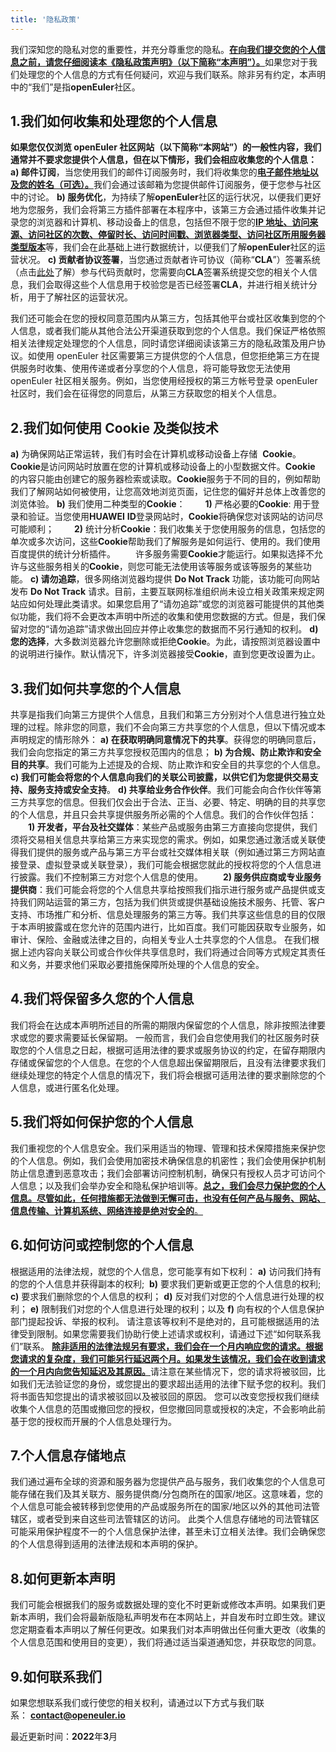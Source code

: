 ```yaml
---
title: '隐私政策'
---
```


<script setup lang="ts">
import banner from '@/assets/banner-secondary.png';
import search from '@/assets/illustrations/search.png';

import BannerLevel2 from '@/components/BannerLevel2.vue';
</script>
<ClientOnly>
  <BannerLevel2
    :background-image="banner"
    background-text="PRIVACY POLICY"
    title="隐私政策"
    :illustration="search"
  />
</ClientOnly>
<!--  TODO: 文字 -->

<div class='markdown' style="margin-top:var(--o-spacing-h1)">

我们深知您的隐私对您的重要性，并充分尊重您的隐私。<u>**在向我们提交您的个人信息之前，请您仔细阅读本《隐私政策声明》（以下简称“本声明”）。**</u>如果您对于我们处理您的个人信息的方式有任何疑问，欢迎与我们联系。除非另有约定，本声明中的“我们”是指**openEuler**社区。

## 1.我们如何收集和处理您的个人信息

**如果您仅仅浏览 openEuler 社区网站（以下简称“本网站”）的一般性内容，我们通常并不要求您提供个人信息，但在以下情形，我们会相应收集您的个人信息：**
**a) 邮件订阅**，当您使用我们的邮件订阅服务时，我们将收集您的<u>**电子邮件地址以及您的姓名（可选）。**</u>我们会通过该邮箱为您提供邮件订阅服务，便于您参与社区中的讨论。
**b) 服务优化**，为持续了解**openEuler**社区的运行状况，以便我们更好地为您服务，我们会将第三方插件部署在本程序中，该第三方会通过插件收集并记录您的浏览器和计算机、移动设备上的信息，包括但不限于您的<u>**IP 地址、访问来源、访问社区的次数、停留时长、访问时间戳、浏览器类型、访问社区所用服务器类型版本**</u>等，我们会在此基础上进行数据统计，以便我们了解**openEuler**社区的运营状况。
**c) 贡献者协议签署**，当您通过贡献者许可协议（简称“**CLA**”）签署系统（点击[<u>此处</u>](https://clasign.osinfra.cn/sign/Z2l0ZWUlMkZvcGVuZXVsZXI=)了解）参与代码贡献时，您需要向**CLA**签署系统提交您的相关个人信息，我们会取得这些个人信息用于校验您是否已经签署**CLA**，并进行相关统计分析，用于了解社区的运营状况。

我们还可能会在您的授权同意范围内从第三方，包括其他平台或社区收集到您的个人信息，或者我们能从其他合法公开渠道获取到您的个人信息。我们保证严格依照相关法律规定处理您的个人信息，同时请您详细阅读该第三方的隐私政策及用户协议。如使用 openEuler 社区需要第三方提供您的个人信息，但您拒绝第三方在提供服务时收集、使用传递或者分享您的个人信息，将可能导致您无法使用 openEuler 社区相关服务。例如，当您使用经授权的第三方帐号登录 openEuler 社区时，我们会在征得您的同意后，从第三方获取您的相关个人信息。

## 2.我们如何使用 Cookie 及类似技术

**a)** 为确保网站正常运转，我们有时会在计算机或移动设备上存储  **Cookie**。**Cookie**是访问网站时放置在您的计算机或移动设备上的小型数据文件。**Cookie** 的内容只能由创建它的服务器检索或读取。**Cookie**服务于不同的目的，例如帮助我们了解网站如何被使用，让您高效地浏览页面，记住您的偏好并总体上改善您的浏览体验。
**b)** 我们使用二种类型的**Cookie**：
**&emsp;&emsp;1)** 严格必要的**Cookie**: 用于登录和验证。当您使用**HUAWEI** **ID**登录网站时，**Cookie**将确保您对该网站的访问尽可能顺利；
**&emsp;&emsp;2)** 统计分析**Cookie**：我们收集关于您使用服务的信息，包括您的单次或多次访问，这些**Cookie**帮助我们了解服务是如何运行、使用的。我们使用百度提供的统计分析插件。
&emsp;&emsp;许多服务需要**Cookie**才能运行。如果拟选择不允许与这些服务相关的**Cookie**，则您可能无法使用该等服务或该等服务的某些功能。
**c) 请勿追踪**，很多网络浏览器均提供 **Do Not Track** 功能，该功能可向网站发布 **Do Not Track** 请求。目前，主要互联网标准组织尚未设立相关政策来规定网站应如何处理此类请求。如果您启用了“请勿追踪”或您的浏览器可能提供的其他类似功能，我们将不会更改本声明中所述的收集和使用您数据的方式。但是，我们保留对您的“请勿追踪”请求做出回应并停止收集您的数据而不另行通知的权利。
**d) 您的选择**，大多数浏览器允许您删除或拒绝**Cookie**。为此，请按照浏览器设置中的说明进行操作。默认情况下，许多浏览器接受**Cookie**，直到您更改设置为止。

## 3.我们如何共享您的个人信息

共享是指我们向第三方提供个人信息，且我们和第三方分别对个人信息进行独立处理的过程。除非您的同意，我们不会向第三方共享您的个人信息，但以下情况或本声明规定的情形除外：
**a) 在获取明确同意情况下的共享**。获得您的明确同意后，我们会向您指定的第三方共享您授权范围内的信息；
**b) 为合规、防止欺诈和安全目的共享**。我们可能为上述提及的合规、防止欺诈和安全目的共享您的个人信息。
**c) 我们可能会将您的个人信息向我们的关联公司披露，以供它们为您提供交易支持、服务支持或安全支持**。
**d) 共享给业务合作伙伴**。我们可能会向合作伙伴等第三方共享您的信息。但我们仅会出于合法、正当、必要、特定、明确的目的共享您的个人信息，并且只会共享提供服务所必需的个人信息。我们的合作伙伴包括：
**&emsp;&emsp;1) 开发者，平台及社交媒体**：某些产品或服务由第三方直接向您提供，我们须将交易相关信息共享给第三方来实现您的需求。例如，如果您通过激活或关联使得我们提供的服务或产品与第三方平台或社交媒体相关联（例如通过第三方网站直接登录、虚拟登录或关联登录），我们可能会根据您就此的授权将您的个人信息进行披露。我们不控制第三方对您个人信息的使用。
**&emsp;&emsp;2) 服务供应商或专业服务提供商**：我们可能会将您的个人信息共享给按照我们指示进行服务或产品提供或支持我们网站运营的第三方，包括为我们供货或提供基础设施技术服务、托管、客户支持、市场推广和分析、信息处理服务的第三方等。我们共享这些信息的目的仅限于本声明披露或在您允许的范围内进行，比如百度。我们可能因获取专业服务，如审计、保险、金融或法律之目的，向相关专业人士共享您的个人信息。
在我们根据上述内容向关联公司或合作伙伴共享信息时，我们将通过合同等方式规定其责任和义务，并要求他们采取必要措施保障所处理的个人信息的安全。

## 4.我们将保留多久您的个人信息

我们将会在达成本声明所述目的所需的期限内保留您的个人信息，除非按照法律要求或您的要求需要延长保留期。
一般而言，我们会自您使用我们的社区服务时获取您的个人信息之日起，根据可适用法律的要求或服务协议的约定，在留存期限内存储或保留您的个人信息。在您的个人信息超出保留期限后，且没有法律要求我们继续处理您的特定个人信息的情况下，我们将会根据可适用法律的要求删除您的个人信息，或进行匿名化处理。

## 5.我们将如何保护您的个人信息

我们重视您的个人信息安全。我们采用适当的物理、管理和技术保障措施来保护您的个人信息。例如，我们会使用加密技术确保信息的机密性；我们会使用保护机制防止信息遭到恶意攻击；我们会部署访问控制机制，确保只有授权人员才可访问个人信息；以及我们会举办安全和隐私保护培训等。<u>**总之，我们会尽力保护您的个人信息。尽管如此，任何措施都无法做到无懈可击，也没有任何产品与服务、网站、信息传输、计算机系统、网络连接是绝对安全的**。</u>

## 6.如何访问或控制您的个人信息

根据适用的法律法规，就您的个人信息，您可能享有如下权利：
**a)** 访问我们持有的您的个人信息并获得副本的权利; 
**b)** 要求我们更新或更正您的个人信息的权利;
**c)** 要求我们删除您的个人信息的权利；
**d)** 反对我们对您的个人信息进行处理的权利；
**e)** 限制我们对您的个人信息进行处理的权利；以及
**f)** 向有权的个人信息保护部门提起投诉、举报的权利。
请注意该等权利不是绝对的，且可能根据适用的法律受到限制。如果您需要我们协助行使上述请求或权利，请通过下述“如何联系我们”联系。
<u>**除非适用的法律法规另有要求，我们会在一个月内响应您的请求。根据您请求的复杂度，我们可能另行延迟两个月。如果发生该情况，我们会在收到请求的一个月内向您告知延迟及其原因。**</u>请注意在某些情况下，您的请求将被驳回，比如我们无法验证您的身份，或您提出的要求超出适用的法律下赋予您的权利。我们将书面告知您提出的请求被驳回以及被驳回的原因。
您可以改变您授权我们继续收集个人信息的范围或撤回您的授权，但您撤回同意或授权的决定，不会影响此前基于您的授权而开展的个人信息处理行为。

## 7.个人信息存储地点

我们通过遍布全球的资源和服务器为您提供产品与服务，我们收集您的个人信息可能存储在我们及其关联方、服务提供商/分包商所在的国家/地区。这意味着，您的个人信息可能会被转移到您使用的产品或服务所在的国家/地区以外的其他司法管辖区，或者受到来自这些司法管辖区的访问。
此类个人信息存储地的司法管辖区可能采用保护程度不一的个人信息保护法律，甚至未订立相关法律。我们会确保您的个人信息得到适用的法律法规和本声明的保护。

## 8.如何更新本声明

我们可能会根据我们的服务或数据处理的变化不时更新或修改本声明。如果我们更新本声明，我们会将最新版隐私声明发布在本网站上，并自发布时立即生效。建议您定期查看本声明以了解任何更改。如果我们对本声明做出任何重大更改（收集的个人信息范围和使用目的变更），我们将通过适当渠道通知您，并获取您的同意。

## 9.如何联系我们

如果您想联系我们或行使您的相关权利，请通过以下方式与我们联系： **<contact@openeuler.io>**

最近更新时间：**2022**年**3**月

</div>
